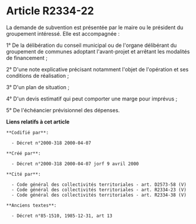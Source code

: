 # Article R2334-22

La demande de subvention est présentée par le maire ou le président du groupement intéressé. Elle est accompagnée :

1° De la délibération du conseil municipal ou de l'organe délibérant du groupement de communes adoptant l'avant-projet et
arrêtant les modalités de financement ;

2° D'une note explicative précisant notamment l'objet de l'opération et ses conditions de réalisation ;

3° D'un plan de situation ;

4° D'un devis estimatif qui peut comporter une marge pour imprévus ;

5° De l'échéancier prévisionnel des dépenses.

**Liens relatifs à cet article**

	**Codifié par**:

	  - Décret n°2000-318 2000-04-07

	**Créé par**:

	  - Décret n°2000-318 2000-04-07 jorf 9 avril 2000

	**Cité par**:

	  - Code général des collectivités territoriales - art. D2573-58 (V)
	  - Code général des collectivités territoriales - art. R2334-23 (V)
	  - Code général des collectivités territoriales - art. R2334-38 (V)

	**Anciens textes**:

	  - Décret n°85-1510, 1985-12-31, art 13
